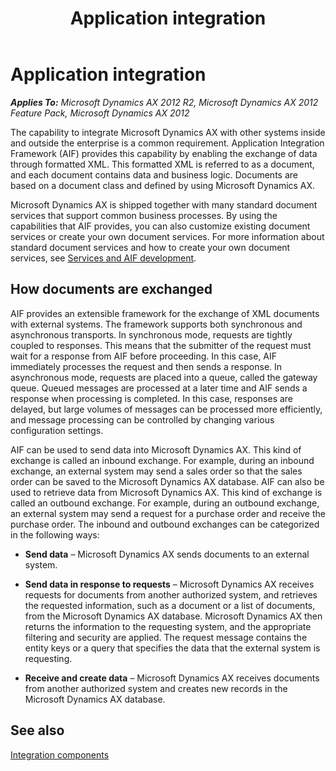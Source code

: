 ﻿---
title: Application integration
TOCTitle: Application integration
ms:assetid: 9882a593-9cb8-45d9-aa40-0b4323deec71
ms:mtpsurl: https://technet.microsoft.com/en-us/library/Dd362007(v=AX.60)
ms:contentKeyID: 35132776
ms.date: 04/17/2013
mtps_version: v=AX.60
---

# Application integration 


_**Applies To:** Microsoft Dynamics AX 2012 R2, Microsoft Dynamics AX 2012 Feature Pack, Microsoft Dynamics AX 2012_

The capability to integrate Microsoft Dynamics AX with other systems inside and outside the enterprise is a common requirement. Application Integration Framework (AIF) provides this capability by enabling the exchange of data through formatted XML. This formatted XML is referred to as a document, and each document contains data and business logic. Documents are based on a document class and defined by using Microsoft Dynamics AX.

Microsoft Dynamics AX is shipped together with many standard document services that support common business processes. By using the capabilities that AIF provides, you can also customize existing document services or create your own document services. For more information about standard document services and how to create your own document services, see [Services and AIF development](services-and-aif-development.md).

## How documents are exchanged

AIF provides an extensible framework for the exchange of XML documents with external systems. The framework supports both synchronous and asynchronous transports. In synchronous mode, requests are tightly coupled to responses. This means that the submitter of the request must wait for a response from AIF before proceeding. In this case, AIF immediately processes the request and then sends a response. In asynchronous mode, requests are placed into a queue, called the gateway queue. Queued messages are processed at a later time and AIF sends a response when processing is completed. In this case, responses are delayed, but large volumes of messages can be processed more efficiently, and message processing can be controlled by changing various configuration settings.

AIF can be used to send data into Microsoft Dynamics AX. This kind of exchange is called an inbound exchange. For example, during an inbound exchange, an external system may send a sales order so that the sales order can be saved to the Microsoft Dynamics AX database. AIF can also be used to retrieve data from Microsoft Dynamics AX. This kind of exchange is called an outbound exchange. For example, during an outbound exchange, an external system may send a request for a purchase order and receive the purchase order. The inbound and outbound exchanges can be categorized in the following ways:

  - **Send data** – Microsoft Dynamics AX sends documents to an external system.

  - **Send data in response to requests** – Microsoft Dynamics AX receives requests for documents from another authorized system, and retrieves the requested information, such as a document or a list of documents, from the Microsoft Dynamics AX database. Microsoft Dynamics AX then returns the information to the requesting system, and the appropriate filtering and security are applied. The request message contains the entity keys or a query that specifies the data that the external system is requesting.

  - **Receive and create data** – Microsoft Dynamics AX receives documents from another authorized system and creates new records in the Microsoft Dynamics AX database.

## See also

[Integration components](integration-components.md)

